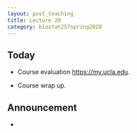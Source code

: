 ```yaml
---
layout: post_teaching
title: Lecture 20
category: biostat257spring2020
---
```


## Today

* Course evaluation <https://my.ucla.edu>.

* Course wrap up.

## Announcement

* 
